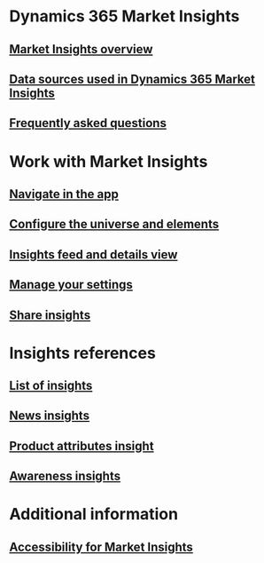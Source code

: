 # Dynamics 365 Market Insights
## [Market Insights overview](market-insights-overview.md)
## [Data sources used in Dynamics 365 Market Insights](about-data.md)
## [Frequently asked questions](faq.md)
# Work with Market Insights
## [Navigate in the app](navigation.md)
## [Configure the universe and elements](universe.md)
## [Insights feed and details view](insights-feed.md)
## [Manage your settings](settings.md)
## [Share insights](share-insights.md)
# Insights references
## [List of insights](available-insights.md)
## [News insights](news-events-insights.md)
## [Product attributes insight](product-insights.md)
## [Awareness insights](awareness-insights.md)
# Additional information
## [Accessibility for Market Insights](accessibility.md)
